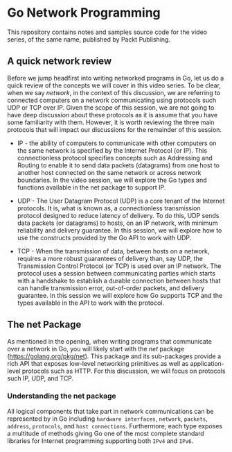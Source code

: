 # Go Network Programming
This repository contains notes and samples source code for the video series, of the same name, published by Packt Publishing. 

## A quick network review
Before we jump headfirst into writing networked programs in Go, let us do a quick review of the concepts we will cover in this video series.  To be clear, when we say *network*, in the context of this discussion, we are referring to connected computers on a network communicating using protocols such UDP or TCP over IP.  Given the scope of this session, we are not going to have deep discussion about these protocols as it is assume that you have some familiarity with them.  However, it is worth reviewing the three main protocols that will impact our discussions for the remainder of this session.

 * IP - the ability of computers to communicate with other computers on the same network is specified by the Internet Protocol (or IP).  This connectionless protocol specifies concepts such as Addressing and Routing to enable it to send data packets (datagrams) from one host to another host connected on the same network or across network boundaries.  In the video session, we will explore the Go types and functions available in the net package to support IP.
 
 * UDP - The User Datagram Protocol (UDP) is a core tenant of the Internet protocols.  It is, what is known as, a connectionless transmission protocol designed to reduce latency of delivery.  To do this, UDP sends data packets (or datagrams) to hosts, on an IP network, with minimum reliability and delivery guarantee.  In this session, we will explore how to use the constructs provided by the Go API to work with UDP.
 
 * TCP - When the transmission of data, between hosts on a network, requires a more robust guarantees of delivery than, say UDP, the Transmission Control Protocol (or TCP) is used over an IP network.  The protocol uses a session between communicating parties which starts with a handshake to establish a durable connection between hosts that can handle transmission error, out-of-order packets, and delivery guarantee.  In this session we will explore how Go supports TCP and the types available in the API to work with the protocol.


## The net Package
As mentioned in the opening, when writing programs that communicate over a network in Go, you will likely start with the *net* package (https://golang.org/pkg/net).  This package and its sub-packages provide a rich API that exposes low-level networking primitives as well as application-level protocols such as HTTP.  For this discussion, we will focus on protocols such IP, UDP, and TCP.

### Understanding the net package
All logical components that take part in network communications can be  represented by in Go including `hardware interfaces`, `network`, `packets`, `address`, `protocols`, and `host connections`.  Furthermore, each type exposes a multitude of methods giving Go one of the most complete standard libraries for Internet programming supporting both `IPv4` and `IPv6`.
